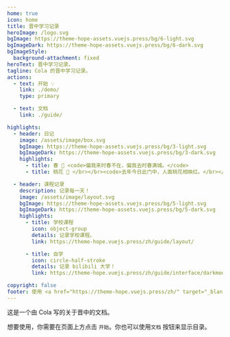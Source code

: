 ```yaml
---
home: true
icon: home
title: 晋中学习记录
heroImage: /logo.svg
bgImage: https://theme-hope-assets.vuejs.press/bg/6-light.svg
bgImageDark: https://theme-hope-assets.vuejs.press/bg/6-dark.svg
bgImageStyle:
  background-attachment: fixed
heroText: 晋中学习记录。
tagline: Cola 的晋中学习记录。
actions:
  - text: 开始 💡
    link: ./demo/
    type: primary

  - text: 文档
    link: ./guide/

highlights:
  - header: 日记
    image: /assets/image/box.svg
    bgImage: https://theme-hope-assets.vuejs.press/bg/3-light.svg
    bgImageDark: https://theme-hope-assets.vuejs.press/bg/3-dark.svg
    highlights:
      - title: 春 🍃 <code>偏我来时春不在，偏我去时春满城。</code> 
      - title: 桃花 👺 </br></br><code>去年今日此门中，人面桃花相映红。</br></br>人面不知何处去，桃花依旧笑春风。</code>

  - header: 课程记录
    description: 记录每一天！
    image: /assets/image/layout.svg
    bgImage: https://theme-hope-assets.vuejs.press/bg/5-light.svg
    bgImageDark: https://theme-hope-assets.vuejs.press/bg/5-dark.svg
    highlights:
      - title: 学校课程
        icon: object-group
        details: 记录学校课程。
        link: https://theme-hope.vuejs.press/zh/guide/layout/

      - title: 自学
        icon: circle-half-stroke
        details: 记录 bilibili 大学！
        link: https://theme-hope.vuejs.press/zh/guide/interface/darkmode.html

copyright: false
footer: 使用 <a href="https://theme-hope.vuejs.press/zh/" target="_blank">Mr.Cola</a> | MIT Licensed, Copyright © 2023-present Mr.Cola
---
```

<p></p>




这是一个由 Cola 写的关于晋中的文档。

想要使用，你需要在页面上方点击 `开始`。你也可以使用`文档` 按钮来显示目录。


